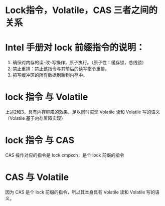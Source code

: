 # Lock指令，Volatile，CAS 三者之间的关系

# Intel 手册对 lock 前缀指令的说明：
1. 确保对内存的读-改-写操作，原子执行。（原子性：缓存锁，总线锁）
2. 禁止重排：禁止该指令与其前后的读写指令重排。
3. 把写缓冲区的所有数据刷新到内存中。

# lock 指令 与 Volatile
上述2和3，具有内存屏障的效果，足以同时实现 Volatile 读和 Volatile 写的语义（Volatile 基于内存屏障实现）

# lock 指令 与 CAS
CAS 操作对应的指令是 lock cmpxch，是个 lock 前缀的指令

# CAS 与 Volatile
因为 CAS 是个 lock 前缀的指令，所以其本身具有 Volatile 读和 Volatile 写的语义。
